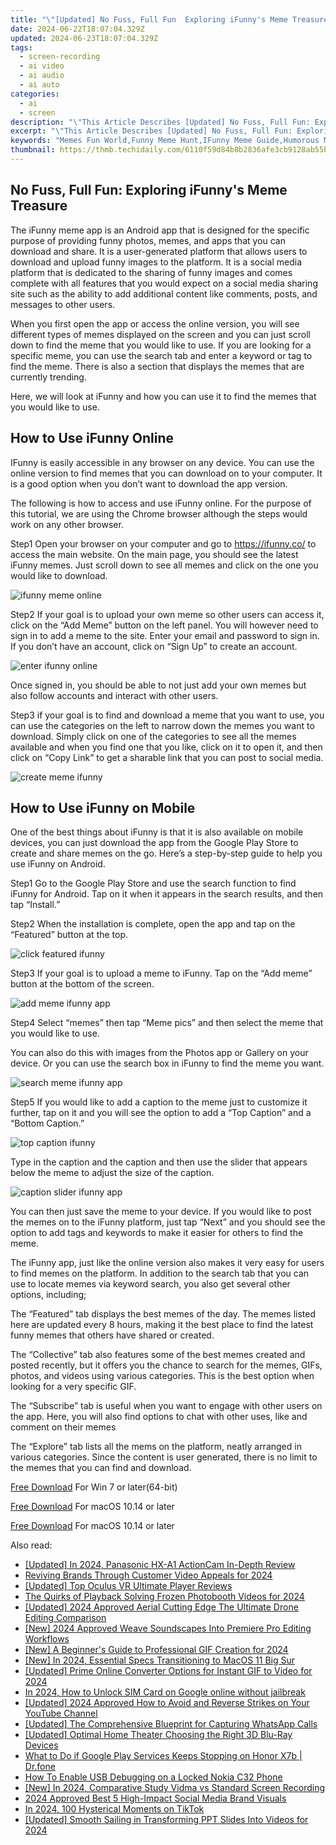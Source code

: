 ```yaml
---
title: "\"[Updated] No Fuss, Full Fun  Exploring iFunny's Meme Treasure for 2024\""
date: 2024-06-22T18:07:04.329Z
updated: 2024-06-23T18:07:04.329Z
tags: 
  - screen-recording
  - ai video
  - ai audio
  - ai auto
categories: 
  - ai
  - screen
description: "\"This Article Describes [Updated] No Fuss, Full Fun: Exploring iFunny's Meme Treasure for 2024\""
excerpt: "\"This Article Describes [Updated] No Fuss, Full Fun: Exploring iFunny's Meme Treasure for 2024\""
keywords: "Memes Fun World,Funny Meme Hunt,IFunny Meme Guide,Humorous Meme Finder,Share iFunny Jokes,Meme Exploration Tips,Laughter on iFunny"
thumbnail: https://thmb.techidaily.com/6110f59d84b8b2836afe3cb9128ab55b4983bac7c041837cad5f3c0f9163df97.jpg
---
```


## No Fuss, Full Fun: Exploring iFunny's Meme Treasure

The iFunny meme app is an Android app that is designed for the specific purpose of providing funny photos, memes, and apps that you can download and share. It is a user-generated platform that allows users to download and upload funny images to the platform. It is a social media platform that is dedicated to the sharing of funny images and comes complete with all features that you would expect on a social media sharing site such as the ability to add additional content like comments, posts, and messages to other users.

When you first open the app or access the online version, you will see different types of memes displayed on the screen and you can just scroll down to find the meme that you would like to use. If you are looking for a specific meme, you can use the search tab and enter a keyword or tag to find the meme. There is also a section that displays the memes that are currently trending.

Here, we will look at iFunny and how you can use it to find the memes that you would like to use.

## How to Use iFunny Online

IFunny is easily accessible in any browser on any device. You can use the online version to find memes that you can download on to your computer. It is a good option when you don’t want to download the app version.

The following is how to access and use iFunny online. For the purpose of this tutorial, we are using the Chrome browser although the steps would work on any other browser.

Step1 Open your browser on your computer and go to <https://ifunny.co/> to access the main website. On the main page, you should see the latest iFunny memes. Just scroll down to see all memes and click on the one you would like to download.

![ifunny meme online](https://images.wondershare.com/filmora/article-images/2022/07/ifunny-meme-online.jpg)

Step2 If your goal is to upload your own meme so other users can access it, click on the “Add Meme” button on the left panel. You will however need to sign in to add a meme to the site. Enter your email and password to sign in. If you don’t have an account, click on “Sign Up” to create an account.

![enter ifunny online](https://images.wondershare.com/filmora/article-images/2022/07/enter-ifunny-online.jpg)

Once signed in, you should be able to not just add your own memes but also follow accounts and interact with other users.

Step3 if your goal is to find and download a meme that you want to use, you can use the categories on the left to narrow down the memes you want to download. Simply click on one of the categories to see all the memes available and when you find one that you like, click on it to open it, and then click on “Copy Link” to get a sharable link that you can post to social media.

![create meme ifunny](https://images.wondershare.com/filmora/article-images/2022/07/create-meme-ifunny.jpg)

## How to Use iFunny on Mobile

One of the best things about iFunny is that it is also available on mobile devices, you can just download the app from the Google Play Store to create and share memes on the go. Here’s a step-by-step guide to help you use iFunny on Android.

Step1 Go to the Google Play Store and use the search function to find iFunny for Android. Tap on it when it appears in the search results, and then tap “Install.”

Step2 When the installation is complete, open the app and tap on the “Featured” button at the top.

![click featured ifunny](https://images.wondershare.com/filmora/article-images/2022/07/click-featured-ifunny.jpg)

Step3 If your goal is to upload a meme to iFunny. Tap on the “Add meme” button at the bottom of the screen.

![add meme ifunny app](https://images.wondershare.com/filmora/article-images/2022/07/add-meme-ifunny-app.jpg)

Step4 Select “memes” then tap “Meme pics” and then select the meme that you would like to use.

You can also do this with images from the Photos app or Gallery on your device. Or you can use the search box in iFunny to find the meme you want.

![search meme ifunny app](https://images.wondershare.com/filmora/article-images/2022/07/search-meme-ifunny-app.jpg)

Step5 If you would like to add a caption to the meme just to customize it further, tap on it and you will see the option to add a “Top Caption” and a “Bottom Caption.”

![top caption ifunny](https://images.wondershare.com/filmora/article-images/2022/07/top-caption-ifunny.jpg)

Type in the caption and the caption and then use the slider that appears below the meme to adjust the size of the caption.

![caption slider ifunny app](https://images.wondershare.com/filmora/article-images/2022/07/caption-slider-ifunny-app.jpg)

You can then just save the meme to your device. If you would like to post the memes on to the iFunny platform, just tap “Next” and you should see the option to add tags and keywords to make it easier for others to find the meme.

The iFunny app, just like the online version also makes it very easy for users to find memes on the platform. In addition to the search tab that you can use to locate memes via keyword search, you also get several other options, including;

The “Featured” tab displays the best memes of the day. The memes listed here are updated every 8 hours, making it the best place to find the latest funny memes that others have shared or created.

The “Collective” tab also features some of the best memes created and posted recently, but it offers you the chance to search for the memes, GIFs, photos, and videos using various categories. This is the best option when looking for a very specific GIF.

The “Subscribe” tab is useful when you want to engage with other users on the app. Here, you will also find options to chat with other uses, like and comment on their memes

The “Explore” tab lists all the mems on the platform, neatly arranged in various categories. Since the content is user generated, there is no limit to the memes that you can find and download.

[Free Download](https://tools.techidaily.com/wondershare/filmora/download/) For Win 7 or later(64-bit)

[Free Download](https://tools.techidaily.com/wondershare/filmora/download/) For macOS 10.14 or later

[Free Download](https://tools.techidaily.com/wondershare/filmora/download/) For macOS 10.14 or later

<ins class="adsbygoogle"
     style="display:block"
     data-ad-format="autorelaxed"
     data-ad-client="ca-pub-7571918770474297"
     data-ad-slot="1223367746"></ins>

<ins class="adsbygoogle"
     style="display:block"
     data-ad-format="autorelaxed"
     data-ad-client="ca-pub-7571918770474297"
     data-ad-slot="1223367746"></ins>



<ins class="adsbygoogle"
     style="display:block"
     data-ad-client="ca-pub-7571918770474297"
     data-ad-slot="8358498916"
     data-ad-format="auto"
     data-full-width-responsive="true"></ins>


<span class="atpl-alsoreadstyle">Also read:</span>
<div><ul>
<li><a href="https://fox-http.techidaily.com/updated-in-2024-panasonic-hx-a1-actioncam-in-depth-review/"><u>[Updated] In 2024, Panasonic HX-A1 ActionCam  In-Depth Review</u></a></li>
<li><a href="https://fox-http.techidaily.com/reviving-brands-through-customer-video-appeals-for-2024/"><u>Reviving Brands Through Customer Video Appeals for 2024</u></a></li>
<li><a href="https://fox-http.techidaily.com/updated-top-oculus-vr-ultimate-player-reviews/"><u>[Updated] Top Oculus VR  Ultimate Player Reviews</u></a></li>
<li><a href="https://fox-http.techidaily.com/the-quirks-of-playback-solving-frozen-photobooth-videos-for-2024/"><u>The Quirks of Playback  Solving Frozen Photobooth Videos for 2024</u></a></li>
<li><a href="https://fox-http.techidaily.com/updated-2024-approved-aerial-cutting-edge-the-ultimate-drone-editing-comparison/"><u>[Updated] 2024 Approved  Aerial Cutting Edge  The Ultimate Drone Editing Comparison</u></a></li>
<li><a href="https://fox-http.techidaily.com/new-2024-approved-weave-soundscapes-into-premiere-pro-editing-workflows/"><u>[New] 2024 Approved  Weave Soundscapes Into Premiere Pro Editing Workflows</u></a></li>
<li><a href="https://fox-http.techidaily.com/new-a-beginners-guide-to-professional-gif-creation-for-2024/"><u>[New] A Beginner's Guide to Professional GIF Creation for 2024</u></a></li>
<li><a href="https://fox-http.techidaily.com/new-in-2024-essential-specs-transitioning-to-macos-11-big-sur/"><u>[New] In 2024, Essential Specs  Transitioning to MacOS 11 Big Sur</u></a></li>
<li><a href="https://fox-http.techidaily.com/updated-prime-online-converter-options-for-instant-gif-to-video-for-2024/"><u>[Updated] Prime Online Converter Options for Instant GIF to Video for 2024</u></a></li>
<li><a href="https://sim-unlock.techidaily.com/in-2024-how-to-unlock-sim-card-on-google-online-without-jailbreak-by-drfone-android/"><u>In 2024, How to Unlock SIM Card on Google online without jailbreak</u></a></li>
<li><a href="https://eaxpv-info.techidaily.com/updated-2024-approved-how-to-avoid-and-reverse-strikes-on-your-youtube-channel/"><u>[Updated] 2024 Approved  How to Avoid and Reverse Strikes on Your YouTube Channel</u></a></li>
<li><a href="https://video-screen-grab.techidaily.com/updated-the-comprehensive-blueprint-for-capturing-whatsapp-calls/"><u>[Updated] The Comprehensive Blueprint for Capturing WhatsApp Calls</u></a></li>
<li><a href="https://extra-support.techidaily.com/updated-optimal-home-theater-choosing-the-right-3d-blu-ray-devices/"><u>[Updated] Optimal Home Theater  Choosing the Right 3D Blu-Ray Devices</u></a></li>
<li><a href="https://howto.techidaily.com/what-to-do-if-google-play-services-keeps-stopping-on-honor-x7b-drfone-by-drfone-fix-android-problems-fix-android-problems/"><u>What to Do if Google Play Services Keeps Stopping on Honor X7b | Dr.fone</u></a></li>
<li><a href="https://easy-unlock-android.techidaily.com/how-to-enable-usb-debugging-on-a-locked-nokia-c32-phone-by-drfone-android/"><u>How To Enable USB Debugging on a Locked Nokia C32 Phone</u></a></li>
<li><a href="https://video-capture.techidaily.com/new-in-2024-comparative-study-vidma-vs-standard-screen-recording/"><u>[New] In 2024, Comparative Study  Vidma vs Standard Screen Recording</u></a></li>
<li><a href="https://discord-videos.techidaily.com/2024-approved-best-5-high-impact-social-media-brand-visuals/"><u>2024 Approved  Best 5 High-Impact Social Media Brand Visuals</u></a></li>
<li><a href="https://tiktok-videos.techidaily.com/in-2024-100-hysterical-moments-on-tiktok/"><u>In 2024, 100 Hysterical Moments on TikTok</u></a></li>
<li><a href="https://digital-screen-recording.techidaily.com/updated-smooth-sailing-in-transforming-ppt-slides-into-videos-for-2024/"><u>[Updated] Smooth Sailing in Transforming PPT Slides Into Videos for 2024</u></a></li>
</ul></div>
